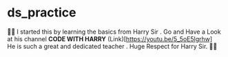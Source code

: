 # ds_practice
🙌😎
I started this by learning the basics from Harry Sir . 
Go and Have a Look at his channel  **CODE WITH HARRY** 
(Link)[https://youtu.be/5_5oE5lgrhw]  
He is such a great and dedicated teacher .
Huge Respect for Harry Sir. 🙌😉
